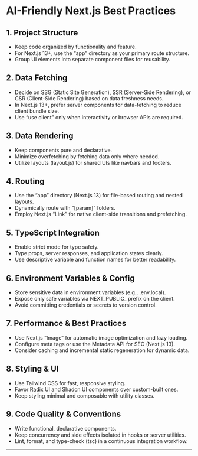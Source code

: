 # AI-Friendly Next.js Best Practices

## 1. Project Structure
- Keep code organized by functionality and feature.  
- For Next.js 13+, use the “app” directory as your primary route structure.  
- Group UI elements into separate component files for reusability.

## 2. Data Fetching
- Decide on SSG (Static Site Generation), SSR (Server-Side Rendering), or CSR (Client-Side Rendering) based on data freshness needs.  
- In Next.js 13+, prefer server components for data-fetching to reduce client bundle size.  
- Use “use client” only when interactivity or browser APIs are required.

## 3. Data Rendering
- Keep components pure and declarative.  
- Minimize overfetching by fetching data only where needed.  
- Utilize layouts (layout.js) for shared UIs like navbars and footers.

## 4. Routing
- Use the “app” directory (Next.js 13) for file-based routing and nested layouts.  
- Dynamically route with “[param]” folders.  
- Employ Next.js “Link” for native client-side transitions and prefetching.

## 5. TypeScript Integration
- Enable strict mode for type safety.  
- Type props, server responses, and application states clearly.  
- Use descriptive variable and function names for better readability.

## 6. Environment Variables & Config
- Store sensitive data in environment variables (e.g., .env.local).  
- Expose only safe variables via NEXT_PUBLIC_ prefix on the client.  
- Avoid committing credentials or secrets to version control.

## 7. Performance & Best Practices
- Use Next.js “Image” for automatic image optimization and lazy loading.  
- Configure meta tags or use the Metadata API for SEO (Next.js 13).  
- Consider caching and incremental static regeneration for dynamic data.

## 8. Styling & UI
- Use Tailwind CSS for fast, responsive styling.  
- Favor Radix UI and Shadcn UI components over custom-built ones.  
- Keep styling minimal and composable with utility classes.

## 9. Code Quality & Conventions
- Write functional, declarative components.  
- Keep concurrency and side effects isolated in hooks or server utilities.  
- Lint, format, and type-check (tsc) in a continuous integration workflow.

---